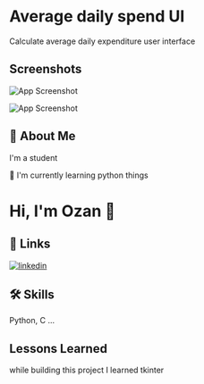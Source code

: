 
# Average daily spend UI 

Calculate average daily expenditure user interface


## Screenshots

![App Screenshot](https://blogger.googleusercontent.com/img/b/R29vZ2xl/AVvXsEgjHoOyZKoUeCkpmdW13Lypm1KJJzjpO1Qyhs3bRfF_HIsY26p2SdaLzj60VbSr-Uhw47QZdSTjHFz9vxRCkQ1Wbw32zya7eF9ZcT_iD-D9d-1dBQlTBw_uCokkXRKh1I-i7D75O6EsKLYyu1LvbgpPaSTVNHuQCyHnBebXgD2OS03yanhsjfIknARY/s320/Screenshot%202023-01-05%20at%2023.24.06.png)

![App Screenshot](https://blogger.googleusercontent.com/img/b/R29vZ2xl/AVvXsEhpKvAuvKnrSHRtfxBoTyUvRrnR_T6AJFPxtcQHnzZ5oZmTNp2igWVXa8j7frCD7-RanF6eQPi9Xnp0dCa7O6BvFinX8PsGsPpyM3EBUa8a6-RG6keSCpUeGhmzF-FhFrS-x0a0u1MdFSpWWIbQvIbvkaIvX20coXMQNcWwc6ZRqks6aV2gx6Tbnp_t/s320/Screenshot%202023-01-05%20at%2023.24.31.png)



## 🚀 About Me
I'm a student

🧠 I'm currently learning python things


# Hi, I'm Ozan 👋


## 🔗 Links
[![linkedin](https://img.shields.io/badge/linkedin-0A66C2?style=for-the-badge&logo=linkedin&logoColor=white)](https://www.linkedin.com/in/ozan-ba%C4%9F%C4%B1ran-084371150/)





## 🛠 Skills
Python, C ...


## Lessons Learned

while building this project I learned tkinter

